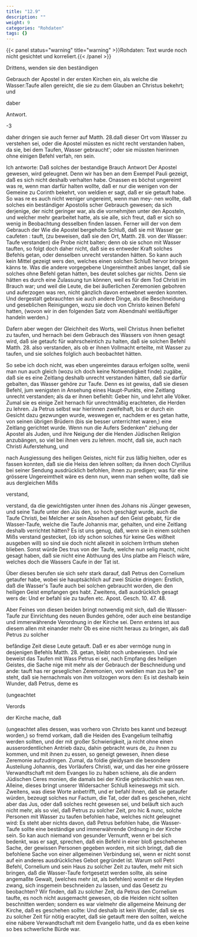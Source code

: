 ```yaml
---
title: "12.9"
description: ""
weight: 9
categories: "Rohdaten"
tags: {}
---
```


{{< panel status="warning" title="warning" >}}Rohdaten: Text wurde noch nicht gesichtet und korreliert.{{< /panel >}}

<!-- Seite 602 -->

Drittens, wenden sie den beständigen

Gebrauch der Apostel in der ersten Kirchen ein, als welche die Wasser:Taufe allen gereicht, die sie zu dem Glauben an Christus bekehrt; und

daber

Antwort.

-3

<!-- Seite 603 -->

daher dringen sie auch ferner auf Matth. 28.daß
dieser Ort vom Wasser zu verstehen sei, oder die
Apostel müssten es nicht recht verstanden haben,
da sie, bei dem Taufen, Wasser gebraucht'; oder
sie müssten hierinnen ohne einigen Befehl verfah,
ren sein.

Ich antworte: Daß solches der bestandige Brauch Antwort
Der Apostel gewesen, wird geleugnet. Denn wir has
ben an dem Exempel Pauli gezeigt, daß es sich nicht
deshalb verhalten habe. Onassen es böchst ungereimt was
re, wenn man darfür halten wollte, daß er nur die
wenigen von der Gemeine zu Corinth bekehrt, von
weldien er sagt, daß er sie getauft habe. So was
re es auch nicht weniger ungereimt, wenn man mey-
nen wollte, daß solches ein beständiger Apostolis
scher Gebrauch gewesen; da sich derjenige, der nicht
geringer war, als die vornehmjten unter den Aposteln,
und welcher mehr gearbeitet hatte, als sie alle, sich
freut, daß er sich so wenig in Beobachtung desselben
finden lassen. Ferner will der von dem Gebrauch der Wie die
Apostel bergeholte Schluß, daß sie mit Wasser ge: caufeten :
tauft, (zu beweisen, daß sie den Ort, Matth. 28.
von der Wasser: Taufe verstanden) die Probe nicht
balten; denn ob sie schon mit Wasser tauften, so folgt
doch daher nicht, daß sie es entweder Kraft solches
Befehls getan, oder denselben unrecht verstanden
hätten. So kann auch kein Mittel gezeigt wers
den, welches einen solchen Schluß hervor bringen känns
te. Was die andere vorgegebene Ungereimtheit anbes
langet, daß sie solches ohne Befehl getan hátten, bes
deutet solches gar nichts. Denn sie hätten es durch
eine Zulassung tun können, weil es für dem Tod
Christi im Brauch war; und weil die Leute, die bei
äußerlichen Zeremonien gebohren und auferzogen was
ren, nicht gänzlich davon entwebnet werden konnten.
Und dergestalt gebrauchten sie auch andere Dinge,<!-- Seite 604 -->
als die Beschneidung und geseblichen Reinigungen,
wozu sie doch von Christo keinen Befehl hatten,
(wovon wir in den folgenden Satz vom Abendmahl
weitläuftiger handeln werden.)

Dafern aber wegen der Gleichheit des Worts,
weil Christus ihnen befieltet zu taufen, und hernach
bei dem Gebrauch des Wassers von ihnen gesagt
wird, daß sie getaufc für wahrscheintich zu halten,
daß sie solchen Befehl Matth. 28. also verstanden,
als ob er ihnen Vollmacht erteilte, mit
Wasser zu taufen, und sie solches folglich auch
beobachtet hätten.

So sebe ich doch nicht, was eben ungereimtes daraus
erfolgen sollte, wenii man nun auch gleich (wozu
ich doch keine Notwendigkeit finde) zugäbe, daß sie
es eine Zeitlang deshalb unrecht verstanden hätten, daß sie
darfür gebalten, das Wasser gehöre zur Taufe. Denn
es ist gewiss, daß sie diesen Befehl, jum wenigsten in
Ansehung eines Haupt-Punkts, eine Zeitlang unrecht
verstanden; als da er ihnen befiehlt: Geber hin, und
lehrt alle Völker. Zumal sie es einige Zeit hernach
für unrechtmäßig erachteten, die Herden zu lehren.
Ja Petrus selbst war hierinnen zweifelhaft, bis
er durch ein Gesicht dazu gezwungen wurde, weswegen
er, nachdem er es getan hatte, von seinen übrigen
Brüdern (bis sie besser unterrichtet waren,) eine
Zeitlang gerichtet wurde. Wenn nun die Aufers Sedenken" ziehung der Apostel als Juden, und ihre Neigung der die Henden Jüdischen Religion anzubängen, so viel bei ihnen vers zu lehren. mocht, daß sie, auch nach Christi Auferstehung, und

nach Ausgiessung des heiligen Geistes, nicht für zus läßig hielten, oder es fassen konnten, daß sie die Heiss den lehren sollten; da ihnen doch Clyrillus bei seiner Sendung ausdrücklich befohlen, ihnen zu predigen; was für eine grössere Ungereimtheit wäre es denn nun, wenn man sehen wollte, daß sie aus dergleichen Mißs

verstand,

<!-- Seite 605 -->

verstand, da die gewichtigsten unter ihnen des Johans nis Jünger gewesen, und seine Taufe unter den Jús den, so hoch geschägt wurde, auch die Taufe Christi, bei Melcher er sein Absehen auf den Geist gebabt, für die Wasser-Taufe, welche die Taufe Johannis mar, gehalten, und eine Zeitlang deshalb verrichtet hätten? Es ist uns genug, daß, wenn sie in einem solchen Mißs verstand gestecket, (ob idy schon solches fúr keine Ges wißheit ausgeben will) so sind sie doch nicht allezeit in solchem Irrthum stehen blieben. Sonst würde Des trus von der Taufe, welche nun selig macht, nicht gesagt haben, daß sie nicht eine Abthuung des Uns platbe am Fleisch wäre, welches doch die Wassers Caufe in der Tat ist.

Über dieses berufen sie sich sehr stark darauf, daß Petrus den Cornelium getaufer habe, wobei sie hauptsächlich auf zwei Stücke dringen: Érstlich, daß die Wasser's Taufe auch bei solchen gebraucht worden, die den heiligen Geist empfangen ges habt. Zweitens, daß ausdrücklich gesagt wers de: Und er befahl sie zu taufen etc. Apost. Gesch. 10. 47. 48.

Aber Feines von diesen beiden bringt notwendig mit sich, daß die Wasser-Taufe zur Einrichtung des neuen Bundes gehöre, oder auch eine bestandige und immerwährende Verordnung in der Kirche sei. Denn erstens ist aus diesem allen mit einander mehr Ob es eine nicht heraus zu bringen, als daß Petrus zu solcher

befăndige Zeit diese Leute getauft. Daß er es aber vermöge nung in desjenigen Befehls Matth. 28. getan, bleibt noch unbewiesen. Und wie beweist das Taufen mit Wass Petrus ei sei, nach Empfang des heiligen Geistes, die Sache nige mit mehr als der Gebrauch der Beschneidung und ande: tauft has rer geseglichen Zeremonien, von weldien man zus be? ge steht, daß sie hernachmals von ihm vollzogen wors den: Es ist deshalb kein Wunder, daß Petrus, deme es

(ungeachtet

Verords

der Kirche mache, daß

<!-- Seite 606 -->

(ungeachtet alles dessen, was vorhero von Christo bes kannt und bezeugt worden,) so fremd vorkam, daß die Heiden des Evangelium teilhaftig werden sollten, und der mit großer Schwierigkeit, ja nicht ohne einen ausserordentlichen Antrieb dazu, dahin gebracht wurs de, zu ihnen zu kommen, und mit ihnen zu essen, so geneigt gewesen, ihnen diese Zeremonie aufzudringen. Zumal, da foldie gleidysam die besondere Austeilung Johannis, des Vorläufers Christi, war, und das her eine grössere Verwandtschaft mit dem Evanges lio zu haben schiene, als die andern Jüdischen Ceres monien, die damals bei der Kirdie gebräuchlich was ren. Alleine, dieses bringt unserer Widersacher
Schluß keineswegs mit sich. Zweitens, was diese
Worte anbetrifft, und er befahl ihnen, daß sie getaufer
würden, bezeugt solches nur Factum, die
Tat, oder daß es geschehen, nicht aber das Jus,
oder daß solches recht gewesen sei, und beläuft sich
auch nicht mehr, als so viel, daß Petrus zu solcher
Zeit, pro hic & nunc, solche Personen mit Wasser
zu taufen befohlen habe, welches nicht geleugnet
wird: Es steht aber nichts davon, daß Petrus befohlen
habe, die Wasser-Taufe sollte eine beständige und
immerwährende Ordnung in der Kirche sein. So
kan auch niemand von gesunder Vernunft, wenn er bei sich bedenkt, was er sagt, sprechen, daß ein Befehl
in einer bloß geschehenen Sache, der gewissen
Personen gegeben worden, mit sich bringt, daß die
befohlene Sache von einer allgemeinen Verbindung
sei, wenn er nicht sonst auf ein anderes ausdrückliches
Gebot gegründet ist. Warum soll Petri Befehl,
Cornelium und sein Haus zu solcher Zeit zu taufen,
mehr mit sich bringen, daß die Wasser-Taufe fortgesetzt
werden sollte, als seine angemaßte Gewalt,
(welches mehr ist, als befehlen) womit er die Heyden
zwang, sich insgemein beschneiden zu lassen, und<!-- Seite 607 -->
das Gesetz zu beobachten? Wir finden, daß zu solcher
Zeit, da Petrus den Cornelium taufte, es noch nicht
ausgemacht gewesen, ob die Heiden nicht sollten
beschnitten werden; sondern es war vielmehr die allgemeine
Meinung der Kirche, daß es geschehen
sollte: Und deshalb
ist kein Wunder, daß sie es zu solcher Zeit für nötig eracytet, daß sie getauft mere den sollten, welche eine nábere Verwandtschaft mit dem Evangelio hatte, und da es eben keine so bes schwerliche Bürde war.
